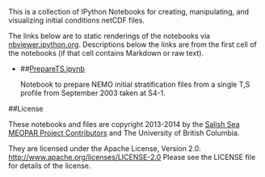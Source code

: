 This is a collection of IPython Notebooks for creating,
manipulating, and visualizing initial conditions netCDF files.

The links below are to static renderings of the notebooks via
[nbviewer.ipython.org](http://nbviewer.ipython.org/).
Descriptions below the links are from the first cell of the notebooks
(if that cell contains Markdown or raw text).


* ##[PrepareTS.ipynb](http://nbviewer.ipython.org/urls/bitbucket.org/salishsea/tools/raw/tip/I_ForcingFiles/Initial/PrepareTS.ipynb)  
    
    Notebook to prepare NEMO initial stratification files from a single T,S profile from September 2003 taken at S4-1.  


##License

These notebooks and files are copyright 2013-2014
by the [Salish Sea MEOPAR Project Contributors](https://bitbucket.org/salishsea/docs/src/tip/CONTRIBUTORS.rst)
and The University of British Columbia.

They are licensed under the Apache License, Version 2.0.
http://www.apache.org/licenses/LICENSE-2.0
Please see the LICENSE file for details of the license.
